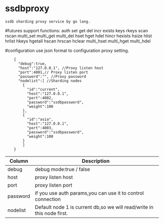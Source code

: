 # ssdbproxy
	ssdb sharding proxy service by go lang.

#futures
	support functions:
		auth 
		set
		get
		del
		incr
		exists
		keys
		rkeys
		scan
		rscan
		multi_set
		multi_get
		multi_del
		hset
		hget
		hdel
		hincr
		hexists
		hsize
		hlist
		hrlist
		hkeys
		hgetall
		hscan
		hrscan
		hclear
		multi_hset
		multi_hget
		multi_hdel

#configuration
	use json format to configuration proxy setting.
	
```
	{
	  "debug":true,
	  "host":"127.0.0.1", //Proxy listen host
	  "port":4001,// Proxy listen port
	  "password":"", //Proxy password
	  "nodelist":[ //Sharding nodes
	    {
	      "id":"current", 
	      "host":"127.0.0.1",
	      "port":4002,
	      "password":"ssdbpassword",
	      "weight":100
	    },
	    {
	      "id":"asia",
	      "host":"127.0.0.1",
	      "port":4003,
	      "password":"ssdbpassword",
	      "weight":100
	    }
	    ]
	}
```

| Column  | Description |
| ------------- | ------------- |
| debug  | debug mode:true / false  |
| host  | proxy listen host  |
| port  | proxy listen port  |
| password  | if you use auth params,you can use it to control connection |
| nodelist  | Default node 1 is current db,so we will read/write in this node first.  |

